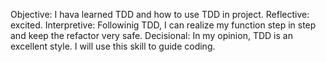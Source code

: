 Objective: I hava learned TDD and how to use TDD in project.
Reflective:  excited.
Interpretive: Followinig TDD, I can realize my function step in step and keep the refactor very safe.
Decisional: In my opinion, TDD is an excellent style. I will use this skill to guide coding.